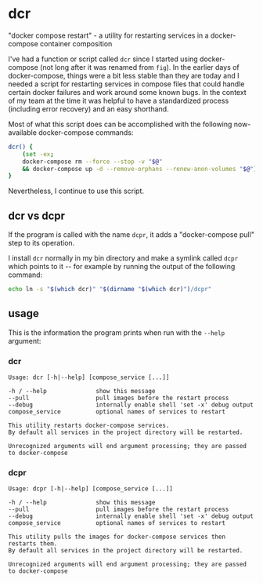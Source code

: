 # dcr

"docker compose restart" - a utility for restarting services in a docker-compose container composition

I've had a function or script called `dcr` since I started using docker-compose (not long after it was renamed from `fig`). In the earlier days of docker-compose, things were a bit less stable than they are today and I needed a script for restarting services in compose files that could handle certain docker failures and work around some known bugs. In the context of my team at the time it was helpful to have a standardized process (including error recovery) and an easy shorthand.

Most of what this script does can be accomplished with the following now-available docker-compose commands:

```sh
dcr() {
	(set -ex;
	docker-compose rm --force --stop -v "$@"
	&& docker-compose up -d --remove-orphans --renew-anon-volumes "$@")
}
```

Nevertheless, I continue to use this script.

## dcr vs dcpr

If the program is called with the name `dcpr`, it adds a "docker-compose pull" step to its operation.

I install `dcr` normally in my bin directory and make a symlink called `dcpr` which points to it -- for example by running the output of the following command:

```sh
echo ln -s "$(which dcr)" "$(dirname "$(which dcr)")/dcpr"
```

## usage

This is the information the program prints when run with the `--help` argument:

### dcr

```
Usage: dcr [-h|--help] [compose_service [...]]

-h / --help              show this message
--pull                   pull images before the restart process
--debug                  internally enable shell 'set -x' debug output
compose_service          optional names of services to restart

This utility restarts docker-compose services.
By default all services in the project directory will be restarted.

Unrecognized arguments will end argument processing; they are passed to docker-compose
```

### dcpr

```
Usage: dcpr [-h|--help] [compose_service [...]]

-h / --help              show this message
--pull                   pull images before the restart process
--debug                  internally enable shell 'set -x' debug output
compose_service          optional names of services to restart

This utility pulls the images for docker-compose services then restarts them.
By default all services in the project directory will be restarted.

Unrecognized arguments will end argument processing; they are passed to docker-compose
```
